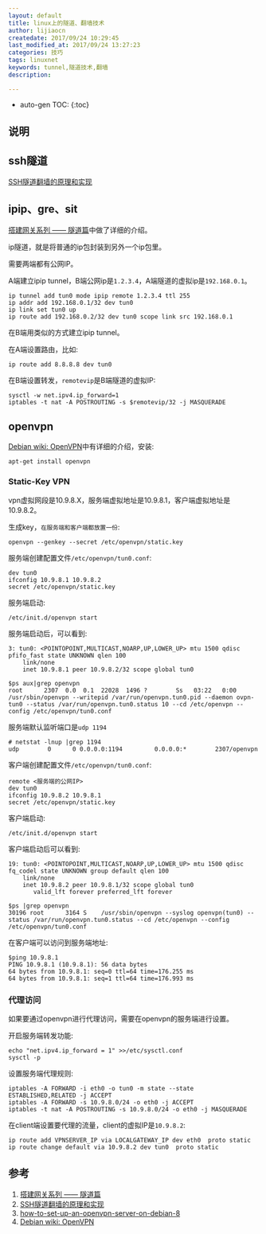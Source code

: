 ```yaml
---
layout: default
title: linux上的隧道、翻墙技术
author: lijiaocn
createdate: 2017/09/24 10:29:45
last_modified_at: 2017/09/24 13:27:23
categories: 技巧
tags: linuxnet
keywords: tunnel,隧道技术,翻墙
description: 

---
```


* auto-gen TOC:
{:toc}

## 说明 

## ssh隧道

[SSH隧道翻墙的原理和实现][2]

## ipip、gre、sit

[搭建网关系列 —— 隧道篇][1]中做了详细的介绍。

ip隧道，就是将普通的ip包封装到另外一个ip包里。

需要两端都有公网IP。

A端建立ipip tunnel，B端公网ip是`1.2.3.4`，A端隧道的虚拟ip是`192.168.0.1`。

	ip tunnel add tun0 mode ipip remote 1.2.3.4 ttl 255
	ip addr add 192.168.0.1/32 dev tun0
	ip link set tun0 up
	ip route add 192.168.0.2/32 dev tun0 scope link src 192.168.0.1

在B端用类似的方式建立ipip tunnel。

在A端设置路由，比如:

	ip route add 8.8.8.8 dev tun0

在B端设置转发，`remotevip`是B端隧道的虚拟IP:

	sysctl -w net.ipv4.ip_forward=1
	iptables -t nat -A POSTROUTING -s $remotevip/32 -j MASQUERADE

## openvpn

[Debian wiki: OpenVPN][4]中有详细的介绍，安装:

	apt-get install openvpn

### Static-Key VPN

vpn虚拟网段是10.9.8.X，服务端虚拟地址是10.9.8.1，客户端虚拟地址是10.9.8.2。

生成key，`在服务端和客户端都放置一份`:

	openvpn --genkey --secret /etc/openvpn/static.key

服务端创建配置文件`/etc/openvpn/tun0.conf`:

	dev tun0
	ifconfig 10.9.8.1 10.9.8.2
	secret /etc/openvpn/static.key

服务端启动:

	/etc/init.d/openvpn start

服务端启动后，可以看到:

	3: tun0: <POINTOPOINT,MULTICAST,NOARP,UP,LOWER_UP> mtu 1500 qdisc pfifo_fast state UNKNOWN qlen 100
		link/none
		inet 10.9.8.1 peer 10.9.8.2/32 scope global tun0
	
	$ps aux|grep openvpn
	root      2307  0.0  0.1  22028  1496 ?        Ss   03:22   0:00 /usr/sbin/openvpn --writepid /var/run/openvpn.tun0.pid --daemon ovpn-tun0 --status /var/run/openvpn.tun0.status 10 --cd /etc/openvpn --config /etc/openvpn/tun0.conf

服务端默认监听端口是`udp 1194`

	# netstat -lnup |grep 1194
	udp        0      0 0.0.0.0:1194         0.0.0.0:*        2307/openvpn

客户端创建配置文件`/etc/openvpn/tun0.conf`:

	remote <服务端的公网IP>
	dev tun0
	ifconfig 10.9.8.2 10.9.8.1
	secret /etc/openvpn/static.key

客户端启动:

	/etc/init.d/openvpn start

客户端启动后可以看到:

	19: tun0: <POINTOPOINT,MULTICAST,NOARP,UP,LOWER_UP> mtu 1500 qdisc fq_codel state UNKNOWN group default qlen 100
		link/none
		inet 10.9.8.2 peer 10.9.8.1/32 scope global tun0
		   valid_lft forever preferred_lft forever
	
	$ps |grep openvpn
	30196 root      3164 S    /usr/sbin/openvpn --syslog openvpn(tun0) --status /var/run/openvpn.tun0.status --cd /etc/openvpn --config /etc/openvpn/tun0.conf

在客户端可以访问到服务端地址:

	$ping 10.9.8.1
	PING 10.9.8.1 (10.9.8.1): 56 data bytes
	64 bytes from 10.9.8.1: seq=0 ttl=64 time=176.255 ms
	64 bytes from 10.9.8.1: seq=1 ttl=64 time=176.993 ms

### 代理访问

如果要通过openvpn进行代理访问，需要在openvpn的服务端进行设置。

开启服务端转发功能:

	echo "net.ipv4.ip_forward = 1" >>/etc/sysctl.conf
	sysctl -p 

设置服务端代理规则:

	iptables -A FORWARD -i eth0 -o tun0 -m state --state ESTABLISHED,RELATED -j ACCEPT
	iptables -A FORWARD -s 10.9.8.0/24 -o eth0 -j ACCEPT
	iptables -t nat -A POSTROUTING -s 10.9.8.0/24 -o eth0 -j MASQUERADE

在client端设置要代理的流量，client的虚拟IP是`10.9.8.2`:

	ip route add VPNSERVER_IP via LOCALGATEWAY_IP dev eth0  proto static
	ip route change default via 10.9.8.2 dev tun0  proto static   

## 参考

1. [搭建网关系列 —— 隧道篇][1]
2. [SSH隧道翻墙的原理和实现][2]
3. [how-to-set-up-an-openvpn-server-on-debian-8][3]
4. [Debian wiki: OpenVPN][4]

[1]: https://onebitbug.me/2014/06/03/building-a-gateway-tunnel/ "搭建网关系列 —— 隧道篇" 
[2]: http://www.pchou.info/linux/2015/11/01/ssh-tunnel.html  "SSH隧道翻墙的原理和实现"
[3]: https://www.digitalocean.com/community/tutorials/how-to-set-up-an-openvpn-server-on-debian-8 "how-to-set-up-an-openvpn-server-on-debian-8"
[4]: https://wiki.debian.org/OpenVPN  "Debian wiki: OpenVPN"
